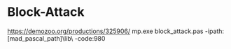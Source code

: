 # Block-Attack
https://demozoo.org/productions/325906/
mp.exe block_attack.pas -ipath:[mad_pascal_path]\lib\ -code:980
